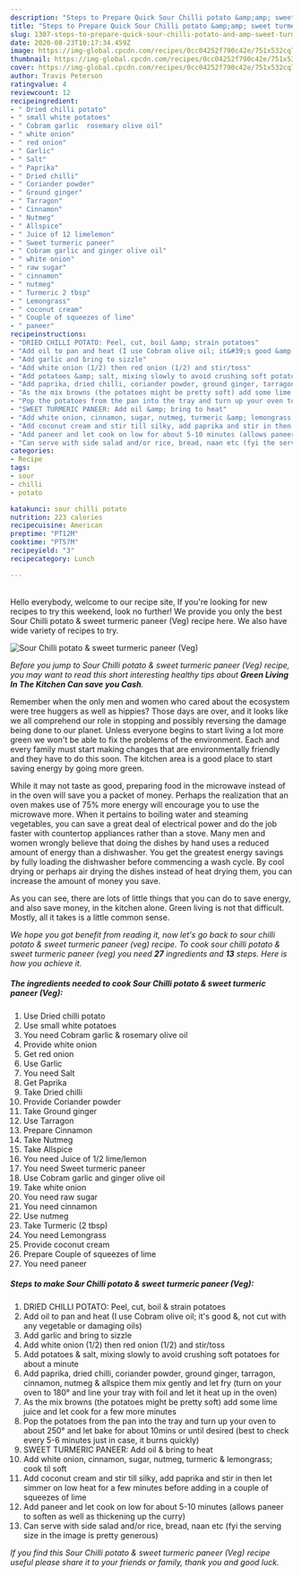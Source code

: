 ```yaml
---
description: "Steps to Prepare Quick Sour Chilli potato &amp;amp; sweet turmeric paneer (Veg)"
title: "Steps to Prepare Quick Sour Chilli potato &amp;amp; sweet turmeric paneer (Veg)"
slug: 1307-steps-to-prepare-quick-sour-chilli-potato-and-amp-sweet-turmeric-paneer-veg
date: 2020-08-23T10:17:34.459Z
image: https://img-global.cpcdn.com/recipes/0cc04252f790c42e/751x532cq70/sour-chilli-potato-sweet-turmeric-paneer-veg-recipe-main-photo.jpg
thumbnail: https://img-global.cpcdn.com/recipes/0cc04252f790c42e/751x532cq70/sour-chilli-potato-sweet-turmeric-paneer-veg-recipe-main-photo.jpg
cover: https://img-global.cpcdn.com/recipes/0cc04252f790c42e/751x532cq70/sour-chilli-potato-sweet-turmeric-paneer-veg-recipe-main-photo.jpg
author: Travis Peterson
ratingvalue: 4
reviewcount: 12
recipeingredient:
- " Dried chilli potato"
- " small white potatoes"
- " Cobram garlic  rosemary olive oil"
- " white onion"
- " red onion"
- " Garlic"
- " Salt"
- " Paprika"
- " Dried chilli"
- " Coriander powder"
- " Ground ginger"
- " Tarragon"
- " Cinnamon"
- " Nutmeg"
- " Allspice"
- " Juice of 12 limelemon"
- " Sweet turmeric paneer"
- " Cobram garlic and ginger olive oil"
- " white onion"
- " raw sugar"
- " cinnamon"
- " nutmeg"
- " Turmeric 2 tbsp"
- " Lemongrass"
- " coconut cream"
- " Couple of squeezes of lime"
- " paneer"
recipeinstructions:
- "DRIED CHILLI POTATO: Peel, cut, boil &amp; strain potatoes"
- "Add oil to pan and heat (I use Cobram olive oil; it&#39;s good &amp;, not cut with any vegetable or damaging oils)"
- "Add garlic and bring to sizzle"
- "Add white onion (1/2) then red onion (1/2) and stir/toss"
- "Add potatoes &amp; salt, mixing slowly to avoid crushing soft potatoes for about a minute"
- "Add paprika, dried chilli, coriander powder, ground ginger, tarragon, cinnamon, nutmeg &amp; allspice them mix gently and let fry (turn on your oven to 180° and line your tray with foil and let it heat up in the oven)"
- "As the mix browns (the potatoes might be pretty soft) add some lime juice and let cook for a few more minutes"
- "Pop the potatoes from the pan into the tray and turn up your oven to about 250° and let bake for about 10mins or until desired (best to check every 5-6 minutes just in case, it burns quickly)"
- "SWEET TURMERIC PANEER: Add oil &amp; bring to heat"
- "Add white onion, cinnamon, sugar, nutmeg, turmeric &amp; lemongrass; cook til soft"
- "Add coconut cream and stir till silky, add paprika and stir in then let simmer on low heat for a few minutes before adding in a couple of squeezes of lime"
- "Add paneer and let cook on low for about 5-10 minutes (allows paneer to soften as well as thickening up the curry)"
- "Can serve with side salad and/or rice, bread, naan etc (fyi the serving size in the image is pretty generous)"
categories:
- Recipe
tags:
- sour
- chilli
- potato

katakunci: sour chilli potato 
nutrition: 223 calories
recipecuisine: American
preptime: "PT12M"
cooktime: "PT57M"
recipeyield: "3"
recipecategory: Lunch

---
```

<br>
Hello everybody, welcome to our recipe site, If you're looking for new recipes to try this weekend, look no further! We provide you only the best Sour Chilli potato &amp; sweet turmeric paneer (Veg) recipe here. We also have wide variety of recipes to try.
<br>


![Sour Chilli potato &amp; sweet turmeric paneer (Veg)](https://img-global.cpcdn.com/recipes/0cc04252f790c42e/751x532cq70/sour-chilli-potato-sweet-turmeric-paneer-veg-recipe-main-photo.jpg)

<i>Before you jump to Sour Chilli potato &amp; sweet turmeric paneer (Veg) recipe, you may want to read this short interesting healthy tips about 
<strong>Green Living In The Kitchen Can save you Cash</strong>.</i>
</br>

Remember when the only men and women who cared about the ecosystem were tree huggers as well as hippies? Those days are over, and it looks like we all comprehend our role in stopping and possibly reversing the damage being done to our planet. Unless everyone begins to start living a lot more green we won't be able to fix the problems of the environment. Each and every family must start making changes that are environmentally friendly and they have to do this soon. The kitchen area is a good place to start saving energy by going more green.

While it may not taste as good, preparing food in the microwave instead of in the oven will save you a packet of money. Perhaps the realization that an oven makes use of 75% more energy will encourage you to use the microwave more. When it pertains to boiling water and steaming vegetables, you can save a great deal of electrical power and do the job faster with countertop appliances rather than a stove. Many men and women wrongly believe that doing the dishes by hand uses a reduced amount of energy than a dishwasher. You get the greatest energy savings by fully loading the dishwasher before commencing a wash cycle. By cool drying or perhaps air drying the dishes instead of heat drying them, you can increase the amount of money you save.

As you can see, there are lots of little things that you can do to save energy, and also save money, in the kitchen alone. Green living is not that difficult. Mostly, all it takes is a little common sense.


<i>We hope you got benefit from reading it, now let's go back to sour chilli potato &amp; sweet turmeric paneer (veg) recipe. To cook sour chilli potato &amp; sweet turmeric paneer (veg) you need <strong>27</strong> ingredients and <strong>13</strong> steps. Here is how you achieve it.
</i>

##### The ingredients needed to cook Sour Chilli potato &amp; sweet turmeric paneer (Veg):

1. Use  Dried chilli potato
1. Use  small white potatoes
1. You need  Cobram garlic &amp; rosemary olive oil
1. Provide  white onion
1. Get  red onion
1. Use  Garlic
1. You need  Salt
1. Get  Paprika
1. Take  Dried chilli
1. Provide  Coriander powder
1. Take  Ground ginger
1. Use  Tarragon
1. Prepare  Cinnamon
1. Take  Nutmeg
1. Take  Allspice
1. You need  Juice of 1/2 lime/lemon
1. You need  Sweet turmeric paneer
1. Use  Cobram garlic and ginger olive oil
1. Take  white onion
1. You need  raw sugar
1. You need  cinnamon
1. Use  nutmeg
1. Take  Turmeric (2 tbsp)
1. You need  Lemongrass
1. Provide  coconut cream
1. Prepare  Couple of squeezes of lime
1. You need  paneer


##### Steps to make Sour Chilli potato &amp; sweet turmeric paneer (Veg):

1. DRIED CHILLI POTATO: Peel, cut, boil &amp; strain potatoes
1. Add oil to pan and heat (I use Cobram olive oil; it&#39;s good &amp;, not cut with any vegetable or damaging oils)
1. Add garlic and bring to sizzle
1. Add white onion (1/2) then red onion (1/2) and stir/toss
1. Add potatoes &amp; salt, mixing slowly to avoid crushing soft potatoes for about a minute
1. Add paprika, dried chilli, coriander powder, ground ginger, tarragon, cinnamon, nutmeg &amp; allspice them mix gently and let fry (turn on your oven to 180° and line your tray with foil and let it heat up in the oven)
1. As the mix browns (the potatoes might be pretty soft) add some lime juice and let cook for a few more minutes
1. Pop the potatoes from the pan into the tray and turn up your oven to about 250° and let bake for about 10mins or until desired (best to check every 5-6 minutes just in case, it burns quickly)
1. SWEET TURMERIC PANEER: Add oil &amp; bring to heat
1. Add white onion, cinnamon, sugar, nutmeg, turmeric &amp; lemongrass; cook til soft
1. Add coconut cream and stir till silky, add paprika and stir in then let simmer on low heat for a few minutes before adding in a couple of squeezes of lime
1. Add paneer and let cook on low for about 5-10 minutes (allows paneer to soften as well as thickening up the curry)
1. Can serve with side salad and/or rice, bread, naan etc (fyi the serving size in the image is pretty generous)


<i>If you find this Sour Chilli potato &amp; sweet turmeric paneer (Veg) recipe useful please share it to your friends or family, thank you and good luck.</i>
